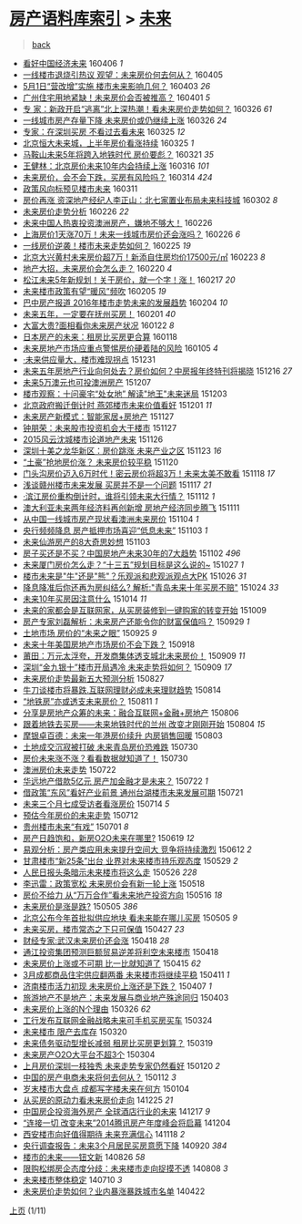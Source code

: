[房产语料库索引](../../README.md)  > [未来](未来.md)
====
> [back](../README.md)

- [看好中国经济未来](http://jkwz.applinzi.com/ittc/6817921645557580805.html#%E7%9C%8B%E5%A5%BD%E4%B8%AD%E5%9B%BD%E7%BB%8F%E6%B5%8E%E6%9C%AA%E6%9D%A5) 160406 *1* 
- [一线楼市退烧引热议 观望：未来房价何去何从？](http://jkwz.applinzi.com/ittc/6817599736089428996.html#%E4%B8%80%E7%BA%BF%E6%A5%BC%E5%B8%82%E9%80%80%E7%83%A7%E5%BC%95%E7%83%AD%E8%AE%AE+%E8%A7%82%E6%9C%9B%EF%BC%9A%E6%9C%AA%E6%9D%A5%E6%88%BF%E4%BB%B7%E4%BD%95%E5%8E%BB%E4%BD%95%E4%BB%8E%EF%BC%9F) 160405  
- [5月1日“营改增”实施 楼市未来影响几何？](http://jkwz.applinzi.com/ittc/6816934297025905669.html#5%E6%9C%881%E6%97%A5%E2%80%9C%E8%90%A5%E6%94%B9%E5%A2%9E%E2%80%9D%E5%AE%9E%E6%96%BD+%E6%A5%BC%E5%B8%82%E6%9C%AA%E6%9D%A5%E5%BD%B1%E5%93%8D%E5%87%A0%E4%BD%95%EF%BC%9F) 160403 *26* 
- [广州住宅用地紧缺！未来房价会否被推高？](http://jkwz.applinzi.com/ittc/6816100022063989764.html#%E5%B9%BF%E5%B7%9E%E4%BD%8F%E5%AE%85%E7%94%A8%E5%9C%B0%E7%B4%A7%E7%BC%BA%EF%BC%81%E6%9C%AA%E6%9D%A5%E6%88%BF%E4%BB%B7%E4%BC%9A%E5%90%A6%E8%A2%AB%E6%8E%A8%E9%AB%98%EF%BC%9F) 160401 *5* 
- [专 家：新政开启“逃离”北上深热潮！看未来房价走势如何？](http://jkwz.applinzi.com/ittc/6813958987078697988.html#%E4%B8%93+%E5%AE%B6%EF%BC%9A%E6%96%B0%E6%94%BF%E5%BC%80%E5%90%AF%E2%80%9C%E9%80%83%E7%A6%BB%E2%80%9D%E5%8C%97%E4%B8%8A%E6%B7%B1%E7%83%AD%E6%BD%AE%EF%BC%81%E7%9C%8B%E6%9C%AA%E6%9D%A5%E6%88%BF%E4%BB%B7%E8%B5%B0%E5%8A%BF%E5%A6%82%E4%BD%95%EF%BC%9F) 160326 *61* 
- [一线城市房产存量下降 未来房价或仍继续上涨](http://jkwz.applinzi.com/ittc/6813824743798998020.html#%E4%B8%80%E7%BA%BF%E5%9F%8E%E5%B8%82%E6%88%BF%E4%BA%A7%E5%AD%98%E9%87%8F%E4%B8%8B%E9%99%8D+%E6%9C%AA%E6%9D%A5%E6%88%BF%E4%BB%B7%E6%88%96%E4%BB%8D%E7%BB%A7%E7%BB%AD%E4%B8%8A%E6%B6%A8) 160326 *24* 
- [专家：在深圳买房 不看过去看未来](http://jkwz.applinzi.com/ittc/6813575927082533893.html#%E4%B8%93%E5%AE%B6%EF%BC%9A%E5%9C%A8%E6%B7%B1%E5%9C%B3%E4%B9%B0%E6%88%BF+%E4%B8%8D%E7%9C%8B%E8%BF%87%E5%8E%BB%E7%9C%8B%E6%9C%AA%E6%9D%A5) 160325 *12* 
- [北京恒大未来城，上半年房价看涨持续](http://jkwz.applinzi.com/ittc/6813441199360705540.html#%E5%8C%97%E4%BA%AC%E6%81%92%E5%A4%A7%E6%9C%AA%E6%9D%A5%E5%9F%8E%EF%BC%8C%E4%B8%8A%E5%8D%8A%E5%B9%B4%E6%88%BF%E4%BB%B7%E7%9C%8B%E6%B6%A8%E6%8C%81%E7%BB%AD) 160325 *1* 
- [马鞍山未来5年将跨入地铁时代 房价要彪？](http://jkwz.applinzi.com/ittc/6812001390293419012.html#%E9%A9%AC%E9%9E%8D%E5%B1%B1%E6%9C%AA%E6%9D%A55%E5%B9%B4%E5%B0%86%E8%B7%A8%E5%85%A5%E5%9C%B0%E9%93%81%E6%97%B6%E4%BB%A3+%E6%88%BF%E4%BB%B7%E8%A6%81%E5%BD%AA%EF%BC%9F) 160321 *35* 
- [王健林：北京房价未来10年内会持续上涨](http://jkwz.applinzi.com/ittc/6810145911518790660.html#%E7%8E%8B%E5%81%A5%E6%9E%97%EF%BC%9A%E5%8C%97%E4%BA%AC%E6%88%BF%E4%BB%B7%E6%9C%AA%E6%9D%A510%E5%B9%B4%E5%86%85%E4%BC%9A%E6%8C%81%E7%BB%AD%E4%B8%8A%E6%B6%A8) 160316 *101* 
- [未来房价，会不会下跌，买房有风险吗？](http://jkwz.applinzi.com/ittc/6809497552047047684.html#%E6%9C%AA%E6%9D%A5%E6%88%BF%E4%BB%B7%EF%BC%8C%E4%BC%9A%E4%B8%8D%E4%BC%9A%E4%B8%8B%E8%B7%8C%EF%BC%8C%E4%B9%B0%E6%88%BF%E6%9C%89%E9%A3%8E%E9%99%A9%E5%90%97%EF%BC%9F) 160314 *424* 
- [政策风向标预见楼市未来](http://jkwz.applinzi.com/ittc/6808195380466418692.html#%E6%94%BF%E7%AD%96%E9%A3%8E%E5%90%91%E6%A0%87%E9%A2%84%E8%A7%81%E6%A5%BC%E5%B8%82%E6%9C%AA%E6%9D%A5) 160311  
- [房价再涨 资深地产经纪人李正山：北七家置业布局未来科技城](http://jkwz.applinzi.com/ittc/6805015088624829445.html#%E6%88%BF%E4%BB%B7%E5%86%8D%E6%B6%A8+%E8%B5%84%E6%B7%B1%E5%9C%B0%E4%BA%A7%E7%BB%8F%E7%BA%AA%E4%BA%BA%E6%9D%8E%E6%AD%A3%E5%B1%B1%EF%BC%9A%E5%8C%97%E4%B8%83%E5%AE%B6%E7%BD%AE%E4%B8%9A%E5%B8%83%E5%B1%80%E6%9C%AA%E6%9D%A5%E7%A7%91%E6%8A%80%E5%9F%8E) 160302 *8* 
- [未来房价走势分析](http://jkwz.applinzi.com/ittc/6803180533810988036.html#%E6%9C%AA%E6%9D%A5%E6%88%BF%E4%BB%B7%E8%B5%B0%E5%8A%BF%E5%88%86%E6%9E%90) 160226 *22* 
- [未来中国人热衷投资澳洲房产，嫌地不够大！](http://jkwz.applinzi.com/ittc/6803156561430053892.html#%E6%9C%AA%E6%9D%A5%E4%B8%AD%E5%9B%BD%E4%BA%BA%E7%83%AD%E8%A1%B7%E6%8A%95%E8%B5%84%E6%BE%B3%E6%B4%B2%E6%88%BF%E4%BA%A7%EF%BC%8C%E5%AB%8C%E5%9C%B0%E4%B8%8D%E5%A4%9F%E5%A4%A7%EF%BC%81) 160226  
- [上海房价1天涨70万！未来一线城市房价还会涨吗？](http://jkwz.applinzi.com/ittc/6803083708579972100.html#%E4%B8%8A%E6%B5%B7%E6%88%BF%E4%BB%B71%E5%A4%A9%E6%B6%A870%E4%B8%87%EF%BC%81%E6%9C%AA%E6%9D%A5%E4%B8%80%E7%BA%BF%E5%9F%8E%E5%B8%82%E6%88%BF%E4%BB%B7%E8%BF%98%E4%BC%9A%E6%B6%A8%E5%90%97%EF%BC%9F) 160226 *6* 
- [​一线房价逆袭！楼市未来走势如何？](http://jkwz.applinzi.com/ittc/6802710513561633796.html#%E2%80%8B%E4%B8%80%E7%BA%BF%E6%88%BF%E4%BB%B7%E9%80%86%E8%A2%AD%EF%BC%81%E6%A5%BC%E5%B8%82%E6%9C%AA%E6%9D%A5%E8%B5%B0%E5%8A%BF%E5%A6%82%E4%BD%95%EF%BC%9F) 160225 *19* 
- [北京大兴黄村未来房价超7万！新添自住房均价17500元/㎡](http://jkwz.applinzi.com/ittc/6802087791416574980.html#%E5%8C%97%E4%BA%AC%E5%A4%A7%E5%85%B4%E9%BB%84%E6%9D%91%E6%9C%AA%E6%9D%A5%E6%88%BF%E4%BB%B7%E8%B6%857%E4%B8%87%EF%BC%81%E6%96%B0%E6%B7%BB%E8%87%AA%E4%BD%8F%E6%88%BF%E5%9D%87%E4%BB%B717500%E5%85%83%2F%E3%8E%A1) 160223 *8* 
- [地产大招，未来房价会怎么走？](http://jkwz.applinzi.com/ittc/6800929427412222980.html#%E5%9C%B0%E4%BA%A7%E5%A4%A7%E6%8B%9B%EF%BC%8C%E6%9C%AA%E6%9D%A5%E6%88%BF%E4%BB%B7%E4%BC%9A%E6%80%8E%E4%B9%88%E8%B5%B0%EF%BC%9F) 160220 *4* 
- [松江未来5年新规划！关于房价，就一个字！涨！](http://jkwz.applinzi.com/ittc/6799736656617800708.html#%E6%9D%BE%E6%B1%9F%E6%9C%AA%E6%9D%A55%E5%B9%B4%E6%96%B0%E8%A7%84%E5%88%92%EF%BC%81%E5%85%B3%E4%BA%8E%E6%88%BF%E4%BB%B7%EF%BC%8C%E5%B0%B1%E4%B8%80%E4%B8%AA%E5%AD%97%EF%BC%81%E6%B6%A8%EF%BC%81) 160217 *20* 
- [未来楼市政策有望“暖风”频吹](http://jkwz.applinzi.com/ittc/6795268687246394372.html#%E6%9C%AA%E6%9D%A5%E6%A5%BC%E5%B8%82%E6%94%BF%E7%AD%96%E6%9C%89%E6%9C%9B%E2%80%9C%E6%9A%96%E9%A3%8E%E2%80%9D%E9%A2%91%E5%90%B9) 160205 *19* 
- [巴中房产报道 2016年楼市走势未来的发展趋势](http://jkwz.applinzi.com/ittc/6794904623164949508.html#%E5%B7%B4%E4%B8%AD%E6%88%BF%E4%BA%A7%E6%8A%A5%E9%81%93+2016%E5%B9%B4%E6%A5%BC%E5%B8%82%E8%B5%B0%E5%8A%BF%E6%9C%AA%E6%9D%A5%E7%9A%84%E5%8F%91%E5%B1%95%E8%B6%8B%E5%8A%BF) 160204 *10* 
- [未来五年，一定要在抚州买房！](http://jkwz.applinzi.com/ittc/6793935264946848772.html#%E6%9C%AA%E6%9D%A5%E4%BA%94%E5%B9%B4%EF%BC%8C%E4%B8%80%E5%AE%9A%E8%A6%81%E5%9C%A8%E6%8A%9A%E5%B7%9E%E4%B9%B0%E6%88%BF%EF%BC%81) 160201 *40* 
- [大富大贵?面相看你未来房产状况](http://jkwz.applinzi.com/ittc/6790162211729310724.html#%E5%A4%A7%E5%AF%8C%E5%A4%A7%E8%B4%B5%3F%E9%9D%A2%E7%9B%B8%E7%9C%8B%E4%BD%A0%E6%9C%AA%E6%9D%A5%E6%88%BF%E4%BA%A7%E7%8A%B6%E5%86%B5) 160122 *8* 
- [日本房产的未来：租房比买房更合算](http://jkwz.applinzi.com/ittc/6788572333459637253.html#%E6%97%A5%E6%9C%AC%E6%88%BF%E4%BA%A7%E7%9A%84%E6%9C%AA%E6%9D%A5%EF%BC%9A%E7%A7%9F%E6%88%BF%E6%AF%94%E4%B9%B0%E6%88%BF%E6%9B%B4%E5%90%88%E7%AE%97) 160118  
- [未来房地产市场应重点警惕房价硬着陆的风险](http://jkwz.applinzi.com/ittc/6783940605810050052.html#%E6%9C%AA%E6%9D%A5%E6%88%BF%E5%9C%B0%E4%BA%A7%E5%B8%82%E5%9C%BA%E5%BA%94%E9%87%8D%E7%82%B9%E8%AD%A6%E6%83%95%E6%88%BF%E4%BB%B7%E7%A1%AC%E7%9D%80%E9%99%86%E7%9A%84%E9%A3%8E%E9%99%A9) 160105 *4* 
- [·未来供应量大，楼市难现拐点](http://jkwz.applinzi.com/ittc/6781913230247199749.html#%C2%B7%E6%9C%AA%E6%9D%A5%E4%BE%9B%E5%BA%94%E9%87%8F%E5%A4%A7%EF%BC%8C%E6%A5%BC%E5%B8%82%E9%9A%BE%E7%8E%B0%E6%8B%90%E7%82%B9) 151231  
- [未来五年房地产行业向何处去？房价如何？中房报年终特刊将揭晓](http://jkwz.applinzi.com/ittc/6776451492475307012.html#%E6%9C%AA%E6%9D%A5%E4%BA%94%E5%B9%B4%E6%88%BF%E5%9C%B0%E4%BA%A7%E8%A1%8C%E4%B8%9A%E5%90%91%E4%BD%95%E5%A4%84%E5%8E%BB%EF%BC%9F%E6%88%BF%E4%BB%B7%E5%A6%82%E4%BD%95%EF%BC%9F%E4%B8%AD%E6%88%BF%E6%8A%A5%E5%B9%B4%E7%BB%88%E7%89%B9%E5%88%8A%E5%B0%86%E6%8F%AD%E6%99%93) 151216 *27* 
- [未来5万澳元也可投澳洲房产](http://jkwz.applinzi.com/ittc/6773145414547276804.html#%E6%9C%AA%E6%9D%A55%E4%B8%87%E6%BE%B3%E5%85%83%E4%B9%9F%E5%8F%AF%E6%8A%95%E6%BE%B3%E6%B4%B2%E6%88%BF%E4%BA%A7) 151207  
- [楼市观察：十问豪宅“处女地” 解读&quot;地王&quot;未来迷局](http://jkwz.applinzi.com/ittc/6771478125141820420.html#%E6%A5%BC%E5%B8%82%E8%A7%82%E5%AF%9F%EF%BC%9A%E5%8D%81%E9%97%AE%E8%B1%AA%E5%AE%85%E2%80%9C%E5%A4%84%E5%A5%B3%E5%9C%B0%E2%80%9D+%E8%A7%A3%E8%AF%BB%26quot%3B%E5%9C%B0%E7%8E%8B%26quot%3B%E6%9C%AA%E6%9D%A5%E8%BF%B7%E5%B1%80) 151203  
- [北京政府搬迁倒计时 燕郊楼市未来价值看好](http://jkwz.applinzi.com/ittc/6770776647183893508.html#%E5%8C%97%E4%BA%AC%E6%94%BF%E5%BA%9C%E6%90%AC%E8%BF%81%E5%80%92%E8%AE%A1%E6%97%B6+%E7%87%95%E9%83%8A%E6%A5%BC%E5%B8%82%E6%9C%AA%E6%9D%A5%E4%BB%B7%E5%80%BC%E7%9C%8B%E5%A5%BD) 151201 *11* 
- [未来房产新模式：智能家居+房地产](http://jkwz.applinzi.com/ittc/6769328043160241156.html#%E6%9C%AA%E6%9D%A5%E6%88%BF%E4%BA%A7%E6%96%B0%E6%A8%A1%E5%BC%8F%EF%BC%9A%E6%99%BA%E8%83%BD%E5%AE%B6%E5%B1%85%2B%E6%88%BF%E5%9C%B0%E4%BA%A7) 151127  
- [钟朋荣：未来股市投资机会大于楼市](http://jkwz.applinzi.com/ittc/6769275823563736069.html#%E9%92%9F%E6%9C%8B%E8%8D%A3%EF%BC%9A%E6%9C%AA%E6%9D%A5%E8%82%A1%E5%B8%82%E6%8A%95%E8%B5%84%E6%9C%BA%E4%BC%9A%E5%A4%A7%E4%BA%8E%E6%A5%BC%E5%B8%82) 151127  
- [2015风云沈城楼市论道地产未来](http://jkwz.applinzi.com/ittc/6768930467021849604.html#2015%E9%A3%8E%E4%BA%91%E6%B2%88%E5%9F%8E%E6%A5%BC%E5%B8%82%E8%AE%BA%E9%81%93%E5%9C%B0%E4%BA%A7%E6%9C%AA%E6%9D%A5) 151126  
- [深圳十美之龙华新区：房价跳涨 未来产业之区](http://jkwz.applinzi.com/ittc/6767819086457472004.html#%E6%B7%B1%E5%9C%B3%E5%8D%81%E7%BE%8E%E4%B9%8B%E9%BE%99%E5%8D%8E%E6%96%B0%E5%8C%BA%EF%BC%9A%E6%88%BF%E4%BB%B7%E8%B7%B3%E6%B6%A8+%E6%9C%AA%E6%9D%A5%E4%BA%A7%E4%B8%9A%E4%B9%8B%E5%8C%BA) 151123 *16* 
- [“土豪”抢地房价涨？ 未来房价较平稳](http://jkwz.applinzi.com/ittc/6766645255793542149.html#%E2%80%9C%E5%9C%9F%E8%B1%AA%E2%80%9D%E6%8A%A2%E5%9C%B0%E6%88%BF%E4%BB%B7%E6%B6%A8%EF%BC%9F+%E6%9C%AA%E6%9D%A5%E6%88%BF%E4%BB%B7%E8%BE%83%E5%B9%B3%E7%A8%B3) 151120  
- [门头沟房价迈入6万时代！密云房价将超3万！未来太美不敢看](http://jkwz.applinzi.com/ittc/6766090206965138437.html#%E9%97%A8%E5%A4%B4%E6%B2%9F%E6%88%BF%E4%BB%B7%E8%BF%88%E5%85%A56%E4%B8%87%E6%97%B6%E4%BB%A3%EF%BC%81%E5%AF%86%E4%BA%91%E6%88%BF%E4%BB%B7%E5%B0%86%E8%B6%853%E4%B8%87%EF%BC%81%E6%9C%AA%E6%9D%A5%E5%A4%AA%E7%BE%8E%E4%B8%8D%E6%95%A2%E7%9C%8B) 151118 *17* 
- [浅谈赣州楼市未来发展 买房并不是一个问题](http://jkwz.applinzi.com/ittc/6765596007027180549.html#%E6%B5%85%E8%B0%88%E8%B5%A3%E5%B7%9E%E6%A5%BC%E5%B8%82%E6%9C%AA%E6%9D%A5%E5%8F%91%E5%B1%95+%E4%B9%B0%E6%88%BF%E5%B9%B6%E4%B8%8D%E6%98%AF%E4%B8%80%E4%B8%AA%E9%97%AE%E9%A2%98) 151117 *21* 
- [·滨江房价重构倒计时，谁将引领未来大行情？](http://jkwz.applinzi.com/ittc/6763438288434365445.html#%C2%B7%E6%BB%A8%E6%B1%9F%E6%88%BF%E4%BB%B7%E9%87%8D%E6%9E%84%E5%80%92%E8%AE%A1%E6%97%B6%EF%BC%8C%E8%B0%81%E5%B0%86%E5%BC%95%E9%A2%86%E6%9C%AA%E6%9D%A5%E5%A4%A7%E8%A1%8C%E6%83%85%EF%BC%9F) 151112 *1* 
- [澳大利亚未来两年经济料再创新增 房地产经济同步腾飞](http://jkwz.applinzi.com/ittc/6763384638223680516.html#%E6%BE%B3%E5%A4%A7%E5%88%A9%E4%BA%9A%E6%9C%AA%E6%9D%A5%E4%B8%A4%E5%B9%B4%E7%BB%8F%E6%B5%8E%E6%96%99%E5%86%8D%E5%88%9B%E6%96%B0%E5%A2%9E+%E6%88%BF%E5%9C%B0%E4%BA%A7%E7%BB%8F%E6%B5%8E%E5%90%8C%E6%AD%A5%E8%85%BE%E9%A3%9E) 151111  
- [从中国一线城市房产现状看澳洲未来房价](http://jkwz.applinzi.com/ittc/6760833347555427333.html#%E4%BB%8E%E4%B8%AD%E5%9B%BD%E4%B8%80%E7%BA%BF%E5%9F%8E%E5%B8%82%E6%88%BF%E4%BA%A7%E7%8E%B0%E7%8A%B6%E7%9C%8B%E6%BE%B3%E6%B4%B2%E6%9C%AA%E6%9D%A5%E6%88%BF%E4%BB%B7) 151104 *1* 
- [央行频频降息 房产抵押市场喜迎“低息未来”](http://jkwz.applinzi.com/ittc/6760471325437985797.html#%E5%A4%AE%E8%A1%8C%E9%A2%91%E9%A2%91%E9%99%8D%E6%81%AF+%E6%88%BF%E4%BA%A7%E6%8A%B5%E6%8A%BC%E5%B8%82%E5%9C%BA%E5%96%9C%E8%BF%8E%E2%80%9C%E4%BD%8E%E6%81%AF%E6%9C%AA%E6%9D%A5%E2%80%9D) 151103 *1* 
- [未来仙游房产的8大奇思妙想](http://jkwz.applinzi.com/ittc/6760396979554583557.html#%E6%9C%AA%E6%9D%A5%E4%BB%99%E6%B8%B8%E6%88%BF%E4%BA%A7%E7%9A%848%E5%A4%A7%E5%A5%87%E6%80%9D%E5%A6%99%E6%83%B3) 151103  
- [房子买还是不买？中国房地产未来30年的7大趋势](http://jkwz.applinzi.com/ittc/6760163204485547013.html#%E6%88%BF%E5%AD%90%E4%B9%B0%E8%BF%98%E6%98%AF%E4%B8%8D%E4%B9%B0%EF%BC%9F%E4%B8%AD%E5%9B%BD%E6%88%BF%E5%9C%B0%E4%BA%A7%E6%9C%AA%E6%9D%A530%E5%B9%B4%E7%9A%847%E5%A4%A7%E8%B6%8B%E5%8A%BF) 151102 *496* 
- [未来厦门房价怎么走？“十三五”规划目标是这么说的~](http://jkwz.applinzi.com/ittc/6757781022349526021.html#%E6%9C%AA%E6%9D%A5%E5%8E%A6%E9%97%A8%E6%88%BF%E4%BB%B7%E6%80%8E%E4%B9%88%E8%B5%B0%EF%BC%9F%E2%80%9C%E5%8D%81%E4%B8%89%E4%BA%94%E2%80%9D%E8%A7%84%E5%88%92%E7%9B%AE%E6%A0%87%E6%98%AF%E8%BF%99%E4%B9%88%E8%AF%B4%E7%9A%84%7E) 151027 *1* 
- [楼市未来是&quot;牛&quot;还是&quot;熊&quot;？乐观派和悲观派观点大PK](http://jkwz.applinzi.com/ittc/6757393912651695108.html#%E6%A5%BC%E5%B8%82%E6%9C%AA%E6%9D%A5%E6%98%AF%26quot%3B%E7%89%9B%26quot%3B%E8%BF%98%E6%98%AF%26quot%3B%E7%86%8A%26quot%3B%EF%BC%9F%E4%B9%90%E8%A7%82%E6%B4%BE%E5%92%8C%E6%82%B2%E8%A7%82%E6%B4%BE%E8%A7%82%E7%82%B9%E5%A4%A7PK) 151026 *31* 
- [降息降准后你还再为房纠结么? 解析:&quot;青岛未来十年买房不赔&quot;](http://jkwz.applinzi.com/ittc/6756655753803039748.html#%E9%99%8D%E6%81%AF%E9%99%8D%E5%87%86%E5%90%8E%E4%BD%A0%E8%BF%98%E5%86%8D%E4%B8%BA%E6%88%BF%E7%BA%A0%E7%BB%93%E4%B9%88%3F+%E8%A7%A3%E6%9E%90%3A%26quot%3B%E9%9D%92%E5%B2%9B%E6%9C%AA%E6%9D%A5%E5%8D%81%E5%B9%B4%E4%B9%B0%E6%88%BF%E4%B8%8D%E8%B5%94%26quot%3B) 151024 *33* 
- [未来10年买房因注意什么](http://jkwz.applinzi.com/ittc/6752993834620011524.html#%E6%9C%AA%E6%9D%A510%E5%B9%B4%E4%B9%B0%E6%88%BF%E5%9B%A0%E6%B3%A8%E6%84%8F%E4%BB%80%E4%B9%88) 151014 *11* 
- [未来的家都会是互联网家，从买房装修到一键购家的转变开始](http://jkwz.applinzi.com/ittc/6751235659693982724.html#%E6%9C%AA%E6%9D%A5%E7%9A%84%E5%AE%B6%E9%83%BD%E4%BC%9A%E6%98%AF%E4%BA%92%E8%81%94%E7%BD%91%E5%AE%B6%EF%BC%8C%E4%BB%8E%E4%B9%B0%E6%88%BF%E8%A3%85%E4%BF%AE%E5%88%B0%E4%B8%80%E9%94%AE%E8%B4%AD%E5%AE%B6%E7%9A%84%E8%BD%AC%E5%8F%98%E5%BC%80%E5%A7%8B) 151009  
- [房产专家刘磊解析：未来房产还能令你的财富保值吗？](http://jkwz.applinzi.com/ittc/6747403754296755205.html#%E6%88%BF%E4%BA%A7%E4%B8%93%E5%AE%B6%E5%88%98%E7%A3%8A%E8%A7%A3%E6%9E%90%EF%BC%9A%E6%9C%AA%E6%9D%A5%E6%88%BF%E4%BA%A7%E8%BF%98%E8%83%BD%E4%BB%A4%E4%BD%A0%E7%9A%84%E8%B4%A2%E5%AF%8C%E4%BF%9D%E5%80%BC%E5%90%97%EF%BC%9F) 150929 *1* 
- [土地市场 房价的“未来之眼”](http://jkwz.applinzi.com/ittc/6745886436841096197.html#%E5%9C%9F%E5%9C%B0%E5%B8%82%E5%9C%BA+%E6%88%BF%E4%BB%B7%E7%9A%84%E2%80%9C%E6%9C%AA%E6%9D%A5%E4%B9%8B%E7%9C%BC%E2%80%9D) 150925 *9* 
- [未来十年美国房地产市场房价不会下跌？](http://jkwz.applinzi.com/ittc/6743479219340772357.html#%E6%9C%AA%E6%9D%A5%E5%8D%81%E5%B9%B4%E7%BE%8E%E5%9B%BD%E6%88%BF%E5%9C%B0%E4%BA%A7%E5%B8%82%E5%9C%BA%E6%88%BF%E4%BB%B7%E4%B8%8D%E4%BC%9A%E4%B8%8B%E8%B7%8C%EF%BC%9F) 150918  
- [莆田：万元太浮夸，开发商集体透支城北未来房价！](http://jkwz.applinzi.com/ittc/6740062113295205381.html#%E8%8E%86%E7%94%B0%EF%BC%9A%E4%B8%87%E5%85%83%E5%A4%AA%E6%B5%AE%E5%A4%B8%EF%BC%8C%E5%BC%80%E5%8F%91%E5%95%86%E9%9B%86%E4%BD%93%E9%80%8F%E6%94%AF%E5%9F%8E%E5%8C%97%E6%9C%AA%E6%9D%A5%E6%88%BF%E4%BB%B7%EF%BC%81) 150909 *11* 
- [深圳“金九银十”楼市开局遇冷 未来走势将如何？](http://jkwz.applinzi.com/ittc/6739945234349835268.html#%E6%B7%B1%E5%9C%B3%E2%80%9C%E9%87%91%E4%B9%9D%E9%93%B6%E5%8D%81%E2%80%9D%E6%A5%BC%E5%B8%82%E5%BC%80%E5%B1%80%E9%81%87%E5%86%B7+%E6%9C%AA%E6%9D%A5%E8%B5%B0%E5%8A%BF%E5%B0%86%E5%A6%82%E4%BD%95%EF%BC%9F) 150909 *17* 
- [未来房价走势最新五大预测分析](http://jkwz.applinzi.com/ittc/6735185671849853957.html#%E6%9C%AA%E6%9D%A5%E6%88%BF%E4%BB%B7%E8%B5%B0%E5%8A%BF%E6%9C%80%E6%96%B0%E4%BA%94%E5%A4%A7%E9%A2%84%E6%B5%8B%E5%88%86%E6%9E%90) 150827  
- [牛刀谈楼市将暴跌.互联网理财必成未来理财趋势](http://jkwz.applinzi.com/ittc/547650615712547672.html#%E7%89%9B%E5%88%80%E8%B0%88%E6%A5%BC%E5%B8%82%E5%B0%86%E6%9A%B4%E8%B7%8C.%E4%BA%92%E8%81%94%E7%BD%91%E7%90%86%E8%B4%A2%E5%BF%85%E6%88%90%E6%9C%AA%E6%9D%A5%E7%90%86%E8%B4%A2%E8%B6%8B%E5%8A%BF) 150814  
- [“地铁房”亦或透支未来房价？](http://jkwz.applinzi.com/ittc/547650611434426624.html#%E2%80%9C%E5%9C%B0%E9%93%81%E6%88%BF%E2%80%9D%E4%BA%A6%E6%88%96%E9%80%8F%E6%94%AF%E6%9C%AA%E6%9D%A5%E6%88%BF%E4%BB%B7%EF%BC%9F) 150811 *1* 
- [分享是房地产众筹的未来：融合互联网+金融+房地产](http://jkwz.applinzi.com/ittc/547650611435774754.html#%E5%88%86%E4%BA%AB%E6%98%AF%E6%88%BF%E5%9C%B0%E4%BA%A7%E4%BC%97%E7%AD%B9%E7%9A%84%E6%9C%AA%E6%9D%A5%EF%BC%9A%E8%9E%8D%E5%90%88%E4%BA%92%E8%81%94%E7%BD%91%2B%E9%87%91%E8%9E%8D%2B%E6%88%BF%E5%9C%B0%E4%BA%A7) 150806  
- [跟着地铁去买房——未来地铁时代的兰州 改变才刚刚开始](http://jkwz.applinzi.com/ittc/547650615546956632.html#%E8%B7%9F%E7%9D%80%E5%9C%B0%E9%93%81%E5%8E%BB%E4%B9%B0%E6%88%BF%E2%80%94%E2%80%94%E6%9C%AA%E6%9D%A5%E5%9C%B0%E9%93%81%E6%97%B6%E4%BB%A3%E7%9A%84%E5%85%B0%E5%B7%9E+%E6%94%B9%E5%8F%98%E6%89%8D%E5%88%9A%E5%88%9A%E5%BC%80%E5%A7%8B) 150804 *15* 
- [摩银卓百德：未来一年港房价续升 内房销售回暖](http://jkwz.applinzi.com/ittc/547650615533052967.html#%E6%91%A9%E9%93%B6%E5%8D%93%E7%99%BE%E5%BE%B7%EF%BC%9A%E6%9C%AA%E6%9D%A5%E4%B8%80%E5%B9%B4%E6%B8%AF%E6%88%BF%E4%BB%B7%E7%BB%AD%E5%8D%87+%E5%86%85%E6%88%BF%E9%94%80%E5%94%AE%E5%9B%9E%E6%9A%96) 150803  
- [土地成交沉寂被打破 未来青岛房价恐难跌](http://jkwz.applinzi.com/ittc/547650611434699336.html#%E5%9C%9F%E5%9C%B0%E6%88%90%E4%BA%A4%E6%B2%89%E5%AF%82%E8%A2%AB%E6%89%93%E7%A0%B4+%E6%9C%AA%E6%9D%A5%E9%9D%92%E5%B2%9B%E6%88%BF%E4%BB%B7%E6%81%90%E9%9A%BE%E8%B7%8C) 150730  
- [房价未来涨不涨？看看数据就知道了！](http://jkwz.applinzi.com/ittc/547650615467211917.html#%E6%88%BF%E4%BB%B7%E6%9C%AA%E6%9D%A5%E6%B6%A8%E4%B8%8D%E6%B6%A8%EF%BC%9F%E7%9C%8B%E7%9C%8B%E6%95%B0%E6%8D%AE%E5%B0%B1%E7%9F%A5%E9%81%93%E4%BA%86%EF%BC%81) 150730  
- [澳洲房价未来走势](http://jkwz.applinzi.com/ittc/547650614980503343.html#%E6%BE%B3%E6%B4%B2%E6%88%BF%E4%BB%B7%E6%9C%AA%E6%9D%A5%E8%B5%B0%E5%8A%BF) 150722  
- [华远地产借款5亿元 房产加金融才是未来？](http://jkwz.applinzi.com/ittc/547650614973167685.html#%E5%8D%8E%E8%BF%9C%E5%9C%B0%E4%BA%A7%E5%80%9F%E6%AC%BE5%E4%BA%BF%E5%85%83+%E6%88%BF%E4%BA%A7%E5%8A%A0%E9%87%91%E8%9E%8D%E6%89%8D%E6%98%AF%E6%9C%AA%E6%9D%A5%EF%BC%9F) 150722 *1* 
- [借政策“东风”看好产业前景 通州台湖楼市未来发展可期](http://jkwz.applinzi.com/ittc/547650611434310944.html#%E5%80%9F%E6%94%BF%E7%AD%96%E2%80%9C%E4%B8%9C%E9%A3%8E%E2%80%9D%E7%9C%8B%E5%A5%BD%E4%BA%A7%E4%B8%9A%E5%89%8D%E6%99%AF+%E9%80%9A%E5%B7%9E%E5%8F%B0%E6%B9%96%E6%A5%BC%E5%B8%82%E6%9C%AA%E6%9D%A5%E5%8F%91%E5%B1%95%E5%8F%AF%E6%9C%9F) 150721  
- [未来三个月七成受访者看涨房价](http://jkwz.applinzi.com/ittc/547650615060200432.html#%E6%9C%AA%E6%9D%A5%E4%B8%89%E4%B8%AA%E6%9C%88%E4%B8%83%E6%88%90%E5%8F%97%E8%AE%BF%E8%80%85%E7%9C%8B%E6%B6%A8%E6%88%BF%E4%BB%B7) 150714 *5* 
- [预估今年房价的未来走势](http://jkwz.applinzi.com/ittc/547650614916516299.html#%E9%A2%84%E4%BC%B0%E4%BB%8A%E5%B9%B4%E6%88%BF%E4%BB%B7%E7%9A%84%E6%9C%AA%E6%9D%A5%E8%B5%B0%E5%8A%BF) 150712  
- [贵州楼市未来“有戏”](http://jkwz.applinzi.com/ittc/547650611419586702.html#%E8%B4%B5%E5%B7%9E%E6%A5%BC%E5%B8%82%E6%9C%AA%E6%9D%A5%E2%80%9C%E6%9C%89%E6%88%8F%E2%80%9D) 150701 *8* 
- [房产日趋饱和，新房O2O未来在哪里?](http://jkwz.applinzi.com/ittc/547650611421959982.html#%E6%88%BF%E4%BA%A7%E6%97%A5%E8%B6%8B%E9%A5%B1%E5%92%8C%EF%BC%8C%E6%96%B0%E6%88%BFO2O%E6%9C%AA%E6%9D%A5%E5%9C%A8%E5%93%AA%E9%87%8C%3F) 150619 *12* 
- [易观分析：房产类应用未来提升空间大 竞争将持续激烈](http://jkwz.applinzi.com/ittc/547650611419611761.html#%E6%98%93%E8%A7%82%E5%88%86%E6%9E%90%EF%BC%9A%E6%88%BF%E4%BA%A7%E7%B1%BB%E5%BA%94%E7%94%A8%E6%9C%AA%E6%9D%A5%E6%8F%90%E5%8D%87%E7%A9%BA%E9%97%B4%E5%A4%A7+%E7%AB%9E%E4%BA%89%E5%B0%86%E6%8C%81%E7%BB%AD%E6%BF%80%E7%83%88) 150612 *2* 
- [甘肃楼市“新25条”出台 业界对未来楼市持乐观态度](http://jkwz.applinzi.com/ittc/547650611415186920.html#%E7%94%98%E8%82%83%E6%A5%BC%E5%B8%82%E2%80%9C%E6%96%B025%E6%9D%A1%E2%80%9D%E5%87%BA%E5%8F%B0+%E4%B8%9A%E7%95%8C%E5%AF%B9%E6%9C%AA%E6%9D%A5%E6%A5%BC%E5%B8%82%E6%8C%81%E4%B9%90%E8%A7%82%E6%80%81%E5%BA%A6) 150529 *2* 
- [人民日报头条暗示未来楼市将这么走](http://jkwz.applinzi.com/ittc/547650611414909764.html#%E4%BA%BA%E6%B0%91%E6%97%A5%E6%8A%A5%E5%A4%B4%E6%9D%A1%E6%9A%97%E7%A4%BA%E6%9C%AA%E6%9D%A5%E6%A5%BC%E5%B8%82%E5%B0%86%E8%BF%99%E4%B9%88%E8%B5%B0) 150526 *228* 
- [李迅雷：政策宽松 未来房价会有新一轮上涨](http://jkwz.applinzi.com/ittc/547650611408210711.html#%E6%9D%8E%E8%BF%85%E9%9B%B7%EF%BC%9A%E6%94%BF%E7%AD%96%E5%AE%BD%E6%9D%BE+%E6%9C%AA%E6%9D%A5%E6%88%BF%E4%BB%B7%E4%BC%9A%E6%9C%89%E6%96%B0%E4%B8%80%E8%BD%AE%E4%B8%8A%E6%B6%A8) 150518  
- [房价不给力 从“万万合作”看未来地产投资方向](http://jkwz.applinzi.com/ittc/547650611414205805.html#%E6%88%BF%E4%BB%B7%E4%B8%8D%E7%BB%99%E5%8A%9B+%E4%BB%8E%E2%80%9C%E4%B8%87%E4%B8%87%E5%90%88%E4%BD%9C%E2%80%9D%E7%9C%8B%E6%9C%AA%E6%9D%A5%E5%9C%B0%E4%BA%A7%E6%8A%95%E8%B5%84%E6%96%B9%E5%90%91) 150516 *18* 
- [未来房价是涨是跌?](http://jkwz.applinzi.com/ittc/547650611404692638.html#%E6%9C%AA%E6%9D%A5%E6%88%BF%E4%BB%B7%E6%98%AF%E6%B6%A8%E6%98%AF%E8%B7%8C%3F) 150505 *386* 
- [北京公布今年首批拟供应地块 看未来能在哪儿买房](http://jkwz.applinzi.com/ittc/547650611407543786.html#%E5%8C%97%E4%BA%AC%E5%85%AC%E5%B8%83%E4%BB%8A%E5%B9%B4%E9%A6%96%E6%89%B9%E6%8B%9F%E4%BE%9B%E5%BA%94%E5%9C%B0%E5%9D%97+%E7%9C%8B%E6%9C%AA%E6%9D%A5%E8%83%BD%E5%9C%A8%E5%93%AA%E5%84%BF%E4%B9%B0%E6%88%BF) 150505 *9* 
- [未来买房，楼市常态之下只可保值](http://jkwz.applinzi.com/ittc/547650611406873704.html#%E6%9C%AA%E6%9D%A5%E4%B9%B0%E6%88%BF%EF%BC%8C%E6%A5%BC%E5%B8%82%E5%B8%B8%E6%80%81%E4%B9%8B%E4%B8%8B%E5%8F%AA%E5%8F%AF%E4%BF%9D%E5%80%BC) 150427 *23* 
- [财经专家:武汉未来房价还会涨](http://jkwz.applinzi.com/ittc/547650611404621939.html#%E8%B4%A2%E7%BB%8F%E4%B8%93%E5%AE%B6%3A%E6%AD%A6%E6%B1%89%E6%9C%AA%E6%9D%A5%E6%88%BF%E4%BB%B7%E8%BF%98%E4%BC%9A%E6%B6%A8) 150418 *28* 
- [通江投资集团预测巨额贸易逆差将利空未来楼市](http://jkwz.applinzi.com/ittc/547650611405542069.html#%E9%80%9A%E6%B1%9F%E6%8A%95%E8%B5%84%E9%9B%86%E5%9B%A2%E9%A2%84%E6%B5%8B%E5%B7%A8%E9%A2%9D%E8%B4%B8%E6%98%93%E9%80%86%E5%B7%AE%E5%B0%86%E5%88%A9%E7%A9%BA%E6%9C%AA%E6%9D%A5%E6%A5%BC%E5%B8%82) 150418  
- [未来房价上涨或不可期 比一比就知道了](http://jkwz.applinzi.com/ittc/547650611408143679.html#%E6%9C%AA%E6%9D%A5%E6%88%BF%E4%BB%B7%E4%B8%8A%E6%B6%A8%E6%88%96%E4%B8%8D%E5%8F%AF%E6%9C%9F+%E6%AF%94%E4%B8%80%E6%AF%94%E5%B0%B1%E7%9F%A5%E9%81%93%E4%BA%86) 150415 *62* 
- [3月成都商品住宅供应翻两番 未来楼市将继续平稳](http://jkwz.applinzi.com/ittc/547650611403855841.html#3%E6%9C%88%E6%88%90%E9%83%BD%E5%95%86%E5%93%81%E4%BD%8F%E5%AE%85%E4%BE%9B%E5%BA%94%E7%BF%BB%E4%B8%A4%E7%95%AA+%E6%9C%AA%E6%9D%A5%E6%A5%BC%E5%B8%82%E5%B0%86%E7%BB%A7%E7%BB%AD%E5%B9%B3%E7%A8%B3) 150411 *1* 
- [济南楼市活力初现 未来房价上涨还是下跌？](http://jkwz.applinzi.com/ittc/547650611403128191.html#%E6%B5%8E%E5%8D%97%E6%A5%BC%E5%B8%82%E6%B4%BB%E5%8A%9B%E5%88%9D%E7%8E%B0+%E6%9C%AA%E6%9D%A5%E6%88%BF%E4%BB%B7%E4%B8%8A%E6%B6%A8%E8%BF%98%E6%98%AF%E4%B8%8B%E8%B7%8C%EF%BC%9F) 150407 *1* 
- [旅游地产不是地产：未来发展与商业地产殊途同归](http://jkwz.applinzi.com/ittc/547650611402833751.html#%E6%97%85%E6%B8%B8%E5%9C%B0%E4%BA%A7%E4%B8%8D%E6%98%AF%E5%9C%B0%E4%BA%A7%EF%BC%9A%E6%9C%AA%E6%9D%A5%E5%8F%91%E5%B1%95%E4%B8%8E%E5%95%86%E4%B8%9A%E5%9C%B0%E4%BA%A7%E6%AE%8A%E9%80%94%E5%90%8C%E5%BD%92) 150403  
- [未来房价上涨的N个理由](http://jkwz.applinzi.com/ittc/547650611396280428.html#%E6%9C%AA%E6%9D%A5%E6%88%BF%E4%BB%B7%E4%B8%8A%E6%B6%A8%E7%9A%84N%E4%B8%AA%E7%90%86%E7%94%B1) 150326 *62* 
- [工行发布互联网金融战略未来可手机买房买车](http://jkwz.applinzi.com/ittc/547650611397813391.html#%E5%B7%A5%E8%A1%8C%E5%8F%91%E5%B8%83%E4%BA%92%E8%81%94%E7%BD%91%E9%87%91%E8%9E%8D%E6%88%98%E7%95%A5%E6%9C%AA%E6%9D%A5%E5%8F%AF%E6%89%8B%E6%9C%BA%E4%B9%B0%E6%88%BF%E4%B9%B0%E8%BD%A6) 150324  
- [未来楼市 限产去库存](http://jkwz.applinzi.com/ittc/547650611398062419.html#%E6%9C%AA%E6%9D%A5%E6%A5%BC%E5%B8%82+%E9%99%90%E4%BA%A7%E5%8E%BB%E5%BA%93%E5%AD%98) 150320  
- [未来债务驱动型增长减弱 租房比买房更划算？](http://jkwz.applinzi.com/ittc/547650611397697491.html#%E6%9C%AA%E6%9D%A5%E5%80%BA%E5%8A%A1%E9%A9%B1%E5%8A%A8%E5%9E%8B%E5%A2%9E%E9%95%BF%E5%87%8F%E5%BC%B1+%E7%A7%9F%E6%88%BF%E6%AF%94%E4%B9%B0%E6%88%BF%E6%9B%B4%E5%88%92%E7%AE%97%EF%BC%9F) 150319  
- [未来房产O2O大平台不超3个](http://jkwz.applinzi.com/ittc/547650611395596531.html#%E6%9C%AA%E6%9D%A5%E6%88%BF%E4%BA%A7O2O%E5%A4%A7%E5%B9%B3%E5%8F%B0%E4%B8%8D%E8%B6%853%E4%B8%AA) 150304  
- [上月房价深圳一枝独秀 未来走势专家仍然看好](http://jkwz.applinzi.com/ittc/547650611384926476.html#%E4%B8%8A%E6%9C%88%E6%88%BF%E4%BB%B7%E6%B7%B1%E5%9C%B3%E4%B8%80%E6%9E%9D%E7%8B%AC%E7%A7%80+%E6%9C%AA%E6%9D%A5%E8%B5%B0%E5%8A%BF%E4%B8%93%E5%AE%B6%E4%BB%8D%E7%84%B6%E7%9C%8B%E5%A5%BD) 150120 *2* 
- [中国的房产电商未来将何去何从？](http://jkwz.applinzi.com/ittc/547650611383865640.html#%E4%B8%AD%E5%9B%BD%E7%9A%84%E6%88%BF%E4%BA%A7%E7%94%B5%E5%95%86%E6%9C%AA%E6%9D%A5%E5%B0%86%E4%BD%95%E5%8E%BB%E4%BD%95%E4%BB%8E%EF%BC%9F) 150112 *3* 
- [岁末楼市大盘点 成都写字楼未来在何方](http://jkwz.applinzi.com/ittc/547650611386621991.html#%E5%B2%81%E6%9C%AB%E6%A5%BC%E5%B8%82%E5%A4%A7%E7%9B%98%E7%82%B9+%E6%88%90%E9%83%BD%E5%86%99%E5%AD%97%E6%A5%BC%E6%9C%AA%E6%9D%A5%E5%9C%A8%E4%BD%95%E6%96%B9) 150104  
- [从买房的原动力看未来房价走向](http://jkwz.applinzi.com/ittc/547650611383330869.html#%E4%BB%8E%E4%B9%B0%E6%88%BF%E7%9A%84%E5%8E%9F%E5%8A%A8%E5%8A%9B%E7%9C%8B%E6%9C%AA%E6%9D%A5%E6%88%BF%E4%BB%B7%E8%B5%B0%E5%90%91) 141225 *21* 
- [中国房企投资海外房产 全球酒店行业的未来](http://jkwz.applinzi.com/ittc/547650611383038658.html#%E4%B8%AD%E5%9B%BD%E6%88%BF%E4%BC%81%E6%8A%95%E8%B5%84%E6%B5%B7%E5%A4%96%E6%88%BF%E4%BA%A7+%E5%85%A8%E7%90%83%E9%85%92%E5%BA%97%E8%A1%8C%E4%B8%9A%E7%9A%84%E6%9C%AA%E6%9D%A5) 141217 *9* 
- [“连接一切 改变未来”2014腾讯房产年度峰会将启幕](http://jkwz.applinzi.com/ittc/547650611383279069.html#%E2%80%9C%E8%BF%9E%E6%8E%A5%E4%B8%80%E5%88%87+%E6%94%B9%E5%8F%98%E6%9C%AA%E6%9D%A5%E2%80%9D2014%E8%85%BE%E8%AE%AF%E6%88%BF%E4%BA%A7%E5%B9%B4%E5%BA%A6%E5%B3%B0%E4%BC%9A%E5%B0%86%E5%90%AF%E5%B9%95) 141204  
- [西安楼市向好值得期待 未来充满信心](http://jkwz.applinzi.com/ittc/547650611381234214.html#%E8%A5%BF%E5%AE%89%E6%A5%BC%E5%B8%82%E5%90%91%E5%A5%BD%E5%80%BC%E5%BE%97%E6%9C%9F%E5%BE%85+%E6%9C%AA%E6%9D%A5%E5%85%85%E6%BB%A1%E4%BF%A1%E5%BF%83) 141118 *2* 
- [央行调查报告：未来3个月居民买房意愿下降](http://jkwz.applinzi.com/ittc/547650611375303676.html#%E5%A4%AE%E8%A1%8C%E8%B0%83%E6%9F%A5%E6%8A%A5%E5%91%8A%EF%BC%9A%E6%9C%AA%E6%9D%A53%E4%B8%AA%E6%9C%88%E5%B1%85%E6%B0%91%E4%B9%B0%E6%88%BF%E6%84%8F%E6%84%BF%E4%B8%8B%E9%99%8D) 140920 *384* 
- [楼市的未来——钮文新](http://jkwz.applinzi.com/ittc/547650611371943557.html#%E6%A5%BC%E5%B8%82%E7%9A%84%E6%9C%AA%E6%9D%A5%E2%80%94%E2%80%94%E9%92%AE%E6%96%87%E6%96%B0) 140826 *58* 
- [限购松绑房企态度分歧：未来楼市走向捉摸不透](http://jkwz.applinzi.com/ittc/547650611369534852.html#%E9%99%90%E8%B4%AD%E6%9D%BE%E7%BB%91%E6%88%BF%E4%BC%81%E6%80%81%E5%BA%A6%E5%88%86%E6%AD%A7%EF%BC%9A%E6%9C%AA%E6%9D%A5%E6%A5%BC%E5%B8%82%E8%B5%B0%E5%90%91%E6%8D%89%E6%91%B8%E4%B8%8D%E9%80%8F) 140808 *3* 
- [未来楼市整体稳定](http://jkwz.applinzi.com/ittc/547650611369541145.html#%E6%9C%AA%E6%9D%A5%E6%A5%BC%E5%B8%82%E6%95%B4%E4%BD%93%E7%A8%B3%E5%AE%9A) 140710 *3* 
- [未来房价走势如何？业内暴涨暴跌城市名单](http://jkwz.applinzi.com/ittc/547650611363042787.html#%E6%9C%AA%E6%9D%A5%E6%88%BF%E4%BB%B7%E8%B5%B0%E5%8A%BF%E5%A6%82%E4%BD%95%EF%BC%9F%E4%B8%9A%E5%86%85%E6%9A%B4%E6%B6%A8%E6%9A%B4%E8%B7%8C%E5%9F%8E%E5%B8%82%E5%90%8D%E5%8D%95) 140422  


 [上页](未来2.md)           (1/11)